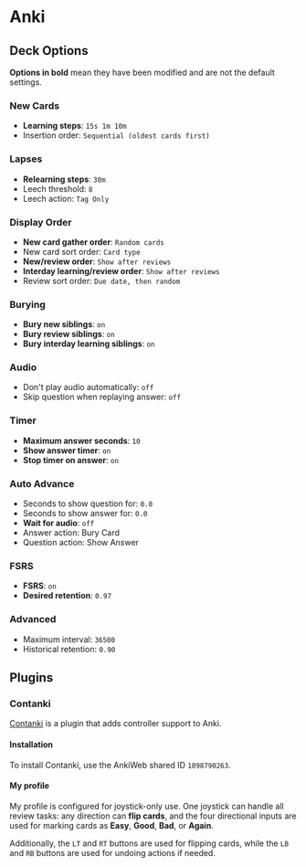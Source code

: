 # Anki

## Deck Options

**Options in bold** mean they have been modified and are not the default settings.

### New Cards

- **Learning steps**: `15s 1m 10m`
- Insertion order: `Sequential (oldest cards first)`

### Lapses

- **Relearning steps**: `30m`
- Leech threshold: `8`
- Leech action: `Tag Only`

### Display Order

- **New card gather order**: `Random cards`
- New card sort order: `Card type`
- **New/review order**: `Show after reviews`
- **Interday learning/review order**: `Show after reviews`
- Review sort order: `Due date, then random`

### Burying

- **Bury new siblings**: `on`
- **Bury review siblings**: `on`
- **Bury interday learning siblings**: `on`

### Audio

- Don't play audio automatically: `off`
- Skip question when replaying answer: `off`

### Timer

- **Maximum answer seconds**: `10`
- **Show answer timer**: `on`
- **Stop timer on answer**: `on`

### Auto Advance

- Seconds to show question for: `0.0`
- Seconds to show answer for: `0.0`
- **Wait for audio**: `off`
- Answer action: Bury Card
- Question action: Show Answer

### FSRS

- **FSRS**: `on`
- **Desired retention**: `0.97`

### Advanced

- Maximum interval: `36500`
- Historical retention: `0.90`

## Plugins

### Contanki

[Contanki](https://ankiweb.net/shared/info/1898790263) is a plugin that adds controller support to Anki.

#### Installation

To install Contanki, use the AnkiWeb shared ID `1898790263`.

#### My profile

My profile is configured for joystick-only use.
One joystick can handle all review tasks:
any direction can **flip cards**,
and the four directional inputs are used for marking cards as **Easy**, **Good**, **Bad**, or **Again**.

Additionally, the `LT` and `RT` buttons are used for flipping cards,
while the `LB` and `RB` buttons are used for undoing actions if needed.
